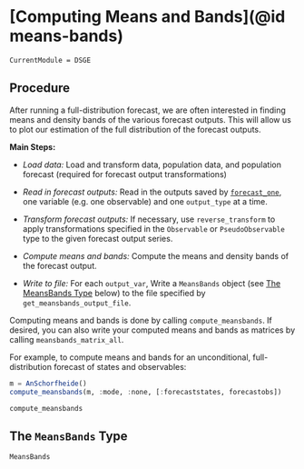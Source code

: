 # [Computing Means and Bands](@id means-bands)

```@meta
CurrentModule = DSGE
```

## Procedure

After running a full-distribution forecast, we are often interested in finding
means and density bands of the various forecast outputs. This will allow us to
plot our estimation of the full distribution of the forecast outputs.

**Main Steps:**

- *Load data:* Load and transform data, population data, and population forecast
  (required for forecast output transformations)

- *Read in forecast outputs:* Read in the outputs saved by
  [`forecast_one`](@ref), one variable (e.g. one observable) and one
  `output_type` at a time.

- *Transform forecast outputs:* If necessary, use `reverse_transform` to apply
  transformations specified in the `Observable` or `PseudoObservable` type to
  the given forecast output series.

- *Compute means and bands:* Compute the means and density bands of the forecast
  output.

- *Write to file:* For each `output_var`, Write a `MeansBands` object (see
  [The MeansBands Type](@ref) below) to the file specified by
  `get_meansbands_output_file`.

Computing means and bands is done by calling `compute_meansbands`. If desired, you
can also write your computed means and bands as matrices by calling
`meansbands_matrix_all`.

For example, to compute means and bands for an unconditional, full-distribution
forecast of states and observables:

``` julia
m = AnSchorfheide()
compute_meansbands(m, :mode, :none, [:forecaststates, forecastobs])
```

```@docs
compute_meansbands
```


## The `MeansBands` Type

``` @docs
MeansBands
```
